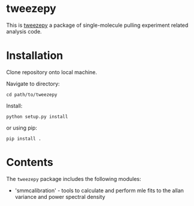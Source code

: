 # tweezepy
This is [tweezepy](https://github.com/RoCaerbannog/tweezepy) a package of single-molecule pulling experiment related analysis code.

# Installation
Clone repository onto local machine.
 
Navigate to directory: 
    
    cd path/to/tweezepy
Install:

    python setup.py install
or using pip:
    
    pip install .

    
# Contents
The `tweezepy` package includes the following modules:
* 'smmcalibration' - tools to calculate and perform mle fits to the allan variance and power spectral density

